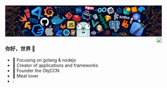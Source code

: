 ![](header.png)
<img align="right" src="https://github-readme-stats.vercel.app/api?username=betty200744&show_icons=true&icon_color=CE1D2D&text_color=718096&bg_color=ffffff&hide_title=true" />



### 你好，世界 👋

- :orange_book: Focusing on  golang & nodejs 
- :hammer: Creator of applications and frameworks
- :ram: Founder the ObjCCN
- :meat_on_bone: Meat lover
- :
